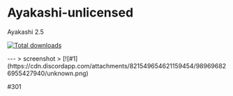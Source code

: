 # Ayakashi-unlicensed
Ayakashi 2.5
<p align="left">
    <a href="https://github.com/MouathA/Ayakashi-unlicensed/releases/tag/unlicensed"><img alt="Total downloads"               src="https://img.shields.io/github/downloads/lucas-allegri/datdec/total.svg"></a>
</p>
---
> screenshot
> 
[![#1](https://cdn.discordapp.com/attachments/821549654621159454/989696826955427940/unknown.png)

#301
